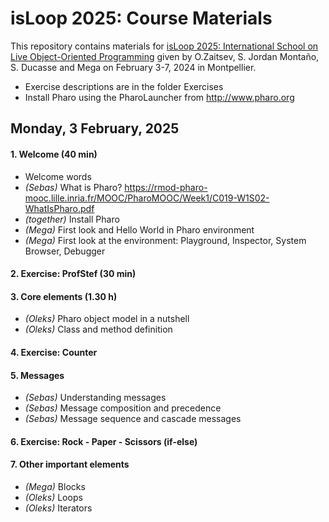 # isLoop 2025: Course Materials

This repository contains materials for [isLoop 2025: International School on Live Object-Oriented Programming](https://isloop.pharo.org) 
given by O.Zaitsev, S. Jordan Montaño, S. Ducasse and Mega on February 3-7, 2024 in Montpellier.

- Exercise descriptions are in the folder Exercises
- Install Pharo using the PharoLauncher from http://www.pharo.org


## Monday, 3 February, 2025

#### 1. Welcome (40 min)

- Welcome words
- _(Sebas)_ What is Pharo? https://rmod-pharo-mooc.lille.inria.fr/MOOC/PharoMOOC/Week1/C019-W1S02-WhatIsPharo.pdf
- _(together)_ Install Pharo
- _(Mega)_ First look and Hello World in Pharo environment
- _(Mega)_ First look at the environment: Playground, Inspector, System Browser, Debugger

#### 2. Exercise: ProfStef (30 min)

#### 3. Core elements (1.30 h)

- _(Oleks)_ Pharo object model in a nutshell
- _(Oleks)_ Class and method definition

#### 4. Exercise: Counter

#### 5. Messages 

- _(Sebas)_ Understanding messages
- _(Sebas)_ Message composition and precedence
- _(Sebas)_ Message sequence and cascade messages

#### 6. Exercise: Rock - Paper - Scissors (if-else)

#### 7. Other important elements

- _(Mega)_ Blocks
- _(Oleks)_ Loops
- _(Oleks)_ Iterators
